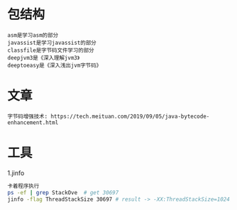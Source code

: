 # 包结构
```text
asm是学习asm的部分
javassist是学习javassist的部分
classfile是字节码文件学习的部分
deepjvm3是《深入理解jvm3》
deeptoeasy是《深入浅出jvm字节码》
```

# 文章
```text
字节码增强技术: https://tech.meituan.com/2019/09/05/java-bytecode-enhancement.html
```

# 工具
1.jinfo
```bash
卡着程序执行
ps -ef | grep StackOve  # get 30697
jinfo -flag ThreadStackSize 30697 # result -> -XX:ThreadStackSize=1024
```